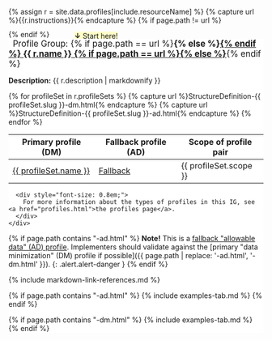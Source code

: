 {% assign r = site.data.profiles[include.resourceName]  %}
{% capture url %}{{r.instructions}}{% endcapture %}
{% if page.path != url %}
<div style="padding-left: 9.3em; margin-bottom:-1.4em;"><span class="highlight"><strong>&darr;</strong> Start here!</span></div>
{% endif %}
<div class="well profile-set-nav" style="background-color: #fff; margin-top: 2em; width: 100%;">
    <div style="font-size: 1.2em; margin-top: -1.7em;">
      <span style="background-color: #fff; padding-left: 0.5em; padding-right: 0.5em;">
        Profile Group:
        {% if page.path == url %}<strong>{% else %}<a style="font-weight: bold; text-decoration: underline;" href="{{ url }}">{% endif %}
          {{ r.name }}
        {% if page.path == url %}</strong>{% else %}</a>{% endif %}
      </span>
    </div>
    <div style="margin-top: 1em;">
      <p><strong>Description:</strong> {{ r.description | markdownify }}</p>
      <table class="table">
          <thead>
              <tr>
                  <th>Primary profile (DM)</th>
                  <th>Fallback profile (AD)</th>
                  <th>Scope of profile pair</th>
              </tr>
          </thead>
          <tbody>
              {% for profileSet in r.profileSets %}
              <tr>
                  {% capture url %}StructureDefinition-{{ profileSet.slug }}-dm.html{% endcapture %}
                  <td class="{% if page.path == url %}active-page{% endif %}">
                    <a href="{{ url }}">{{ profileSet.name }}</a>
                  </td>
                  {% capture url %}StructureDefinition-{{ profileSet.slug }}-ad.html{% endcapture %}
                  <td class="{% if page.path == url %}active-page{% endif %}">
                      <a href="{{ url }}">Fallback</a>
                  </td>
                  <td>{{ profileSet.scope }}</td>
              </tr>
              {% endfor %}
          </tbody>
      </table>

      <div style="font-size: 0.8em;">
        For more information about the types of profiles in this IG, see <a href="profiles.html">the profiles page</a>.
      </div>
    </div>
</div>

<style>
 /* Restyle table at the top of each profile page */
  #segment-content > div > div > div > div > table.grid:first-of-type {
    margin-top: -12px;
    margin-left: 2%;
    width: 96%;
    border: none;
    background-color: #f5f5f5;

    /* Bananas stuff you apparently have to do to get both a border and round corners on a table */
    border-left: 1px solid rgb(220, 220, 220);
    border-right: 1px solid rgb(220, 220, 220);
    border-bottom: 1px solid rgb(220, 220, 220);
    border-bottom-right-radius: 5px;
    border-bottom-left-radius: 5px !important;
    overflow: hidden;
    box-shadow: 0px 0px 1px rgb(220,220,220)
  }

  #segment-content > div > div > div > div > table.grid:first-of-type td {
    font-size: 0.8em;
  }

  /* add 10px exterior padding to table */
  #segment-content > div > div > div > div > table.grid:first-of-type tr:first-of-type td { padding-top:10px; }
  #segment-content > div > div > div > div > table.grid:first-of-type tr:last-of-type td { padding-bottom:10px; }

  /* proper width on first column */
    #segment-content > div > div > div > div > table.grid:first-of-type tr td:first-of-type {
      min-width: 10em;
  }

  /* Fix font for defining url in table */
  #segment-content > div > div > div > div > table.grid:first-of-type tr:first-of-type td:last-of-type {
    font-family: Monaco, Menlo, Consolas, "Courier New", monospace !important;
    font-size: 12px;
  }

  #segment-content > div > div > div > div > table.grid:first-of-type td {
    border: none;
    padding: 0;
  }
  #segment-content > div > div > div > div > table.grid:first-of-type td p {
    font-size: 1em;
  }
  #segment-content > div > div > div > div > table.grid:first-of-type tr td:first-of-type {
    font-weight: bold;
    text-align:  right;
    padding-right:  0.5em;
  }
  #segment-content > div > div > div > div > table.grid:first-of-type tr td p:last-of-type {
    padding-bottom:  0;
    margin-bottom:  0;
  }

  .highlight {
      background-color: #fffeca;
  }

  .profile-set-nav .active-page a {
    color: #eb8f00;
    font-weight: bold;
    text-decoration: none !important;
    cursor: not-allowed;
  }
</style>

<script>
  // If parent is inline-block, switch to inline. This will make the nav table always take up 100% width
  var parent = document.querySelector('.profile-set-nav').parentElement;
  if(parent.style.display == "inline-block") {
    parent.style.display = "inline";
  }
</script>

{% if page.path contains "-ad.html" %}
**Note!** This is a [fallback "allowable data" (AD) profile](profiles.html#data-minimization-and-privacy). Implementers should validate against the [primary "data minimization" (DM) profile if possible]({{ page.path | replace: '-ad.html', '-dm.html' }}).
{: .alert.alert-danger }
{% endif %}

{% include markdown-link-references.md %}

{% if page.path contains "-ad.html" %}
{% include examples-tab.md %}
{% endif %}

{% if page.path contains "-dm.html" %}
{% include examples-tab.md %}
{% endif %}


<script>
  // Default to snapshot tab in the "Formal Views of Profile Content"
  if(!sessionStorage.getItem('fhir-resource-tab-index')) sessionStorage.setItem('fhir-resource-tab-index', 2);
</script>

<script>
    // Make gender invariant more visible
    if(window.location.pathname.split('/').pop() == 'StructureDefinition-shc-patient-general-ad.html') {
      document.addEventListener('DOMContentLoaded', function() {
        var newPageName = window.location.pathname.split('/').pop().replace('.html', '-definitions.html');
        jQuery('#tabs span:contains("use-only-if-required-by-law")').css('color', 'red');
        // Code point 60 is the "less than sign" -- putting the character directly in caused a
        // parsing error with the IG Publisher's facility for validating HTML.
        var lessThanSign = String.fromCodePoint(60)
        var toAppend = `. For more information see here ${lessThanSign}a href="${newPageName}#Patient.gender">here${lessThanSign}/a>.`
        jQuery('#tabs span:contains("use-only-if-required-by-law")').parent().append(toAppend);
      });
    }
</script>

